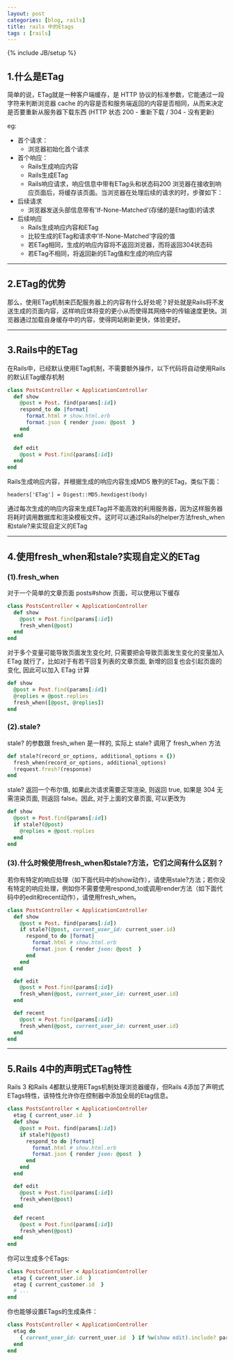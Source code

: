 ```yaml
---
layout: post
categories: [blog, rails]
title: rails 中的Etags
tags : [rails]
---
```

{% include JB/setup %}

## 1.什么是ETag
简单的说，ETag就是一种客户端缓存，是 HTTP 协议的标准参数，它能通过一段字符来判断浏览器 cache 的内容是否和服务端返回的内容是否相同，从而来决定是否要重新从服务器下载东西 (HTTP 状态 200 - 重新下载 / 304 - 没有更新)

eg:

- 首个请求：
	+ 浏览器初始化首个请求
- 首个响应：
	+ Rails生成响应内容
	+ Rails生成ETag
	+ Rails响应请求，响应信息中带有ETag头和状态码200 浏览器在接收到响应页面后，将缓存该页面。当浏览器在处理后续的请求的时，步骤如下：
- 后续请求
	+ 浏览器发送头部信息带有'If-None-Matched'(存储的是Etag值)的请求
- 后续响应
	+ Rails生成响应内容和ETag
	+ 比较生成的ETag和请求中'If-None-Matched'字段的值
	+ 若ETag相同，生成的响应内容将不返回浏览器，而将返回304状态码
	+ 若ETag不相同，将返回新的ETag值和生成的响应内容

---

## 2.ETag的优势
那么，使用ETag机制来匹配服务器上的内容有什么好处呢？好处就是Rails将不发送生成的页面内容，这样响应体将变的更小从而使得其网络中的传输速度更快。浏览器通过加载自身缓存中的内容，使得网站刷新更快，体验更好。

---

## 3.Rails中的ETag
在Rails中，已经默认使用ETag机制，不需要额外操作，以下代码将自动使用Rails的默认ETag缓存机制

```ruby
class PostsController < ApplicationController
  def show
    @post = Post. find(params[:id])
    respond_to do |format|
      format.html # show.html.erb
      format.json { render json: @post  }
    end
  end

  def edit
    @post = Post.find(params[:id])
  end
end
```

Rails生成响应内容，并根据生成的响应内容生成MD5 散列的ETag，类似下面：

	headers['ETag'] = Digest::MD5.hexdigest(body)
通过每次生成的响应内容来生成ETag并不能高效的利用服务器，因为这样服务器将耗时调用数据库和渲染模板文件。这时可以通过Rails的helper方法fresh_when和stale?来实现自定义的ETag

---

## 4.使用fresh_when和stale?实现自定义的ETag
### (1).fresh_when

对于一个简单的文章页面 posts#show 页面，可以使用以下缓存

```ruby
class PostsController < ApplicationController
  def show
    @post = Post.find(params[:id])
    fresh_when(@post)
  end
end
```

对于多个变量可能导致页面发生变化时, 只需要把会导致页面发生变化的变量加入 ETag 就行了，比如对于有若干回复列表的文章页面, 新增的回复也会引起页面的变化, 因此可以加入 ETag 计算

```ruby
def show
  @post = Post.find(params[:id])
  @replies = @post.replies
  fresh_when([@post, @replies])
end
```

### (2).stale?

stale? 的参数跟 fresh_when 是一样的, 实际上 stale? 调用了 fresh_when 方法

```ruby
def stale?(record_or_options, additional_options = {})
  fresh_when(record_or_options, additional_options)
  !request.fresh?(response)
end
```

stale? 返回一个布尔值, 如果此次请求需要正常渲染, 则返回 true, 如果是 304 无需渲染页面, 则返回 false。因此, 对于上面的文章页面, 可以更改为

```ruby
def show
  @post = Post.find(params[:id])
  if stale?(@post)
    @replies = @post.replies
  end
end
```

### (3).什么时候使用fresh_when和stale?方法，它们之间有什么区别？

若你有特定的响应处理（如下面代码中的show动作），请使用stale?方法；若你没有特定的响应处理，例如你不需要使用respond_to或调用render方法（如下面代码中的edit和recent动作），请使用fresh_when。

```ruby
class PostsController < ApplicationController
  def show
    @post = Post. find(params[:id])
    if stale?(@post, current_user_id: current_user.id)
      respond_to do |format|
        format.html # show.html.erb
        format.json { render json: @post  }
      end
    end
  end

  def edit
    @post = Post.find(params[:id])
    fresh_when(@post, current_user_id: current_user.id)
  end

  def recent
    @post = Post.find(params[:id])
    fresh_when(@post, current_user_id: current_user.id)
  end
end
```

---

## 5.Rails 4中的声明式ETag特性

Rails 3 和Rails 4都默认使用ETags机制处理浏览器缓存，但Rails 4添加了声明式ETags特性，该特性允许你在控制器中添加全局的Etag信息。

```ruby
class PostsController < ApplicationController
  etag { current_user.id  }
  def show
    @post = Post. find(params[:id])
    if stale?(@post)
      respond_to do |format|
        format.html # show.html.erb
        format.json { render json: @post  }
      end
    end
  end

  def edit
    @post = Post.find(params[:id])
    fresh_when(@post)
  end

  def recent
    @post = Post.find(params[:id])
    fresh_when(@post)
  end
end
```

你可以生成多个ETags:

```ruby
class PostsController < ApplicationController
  etag { current_user.id  }
  etag { current_customer.id  }
  # ...
end
```

你也能够设置ETags的生成条件：

```ruby
class PostsController < ApplicationController
  etag do
    { current_user_id: current_user.id  } if %w(show edit).include? params[:action]
  end
end
```
